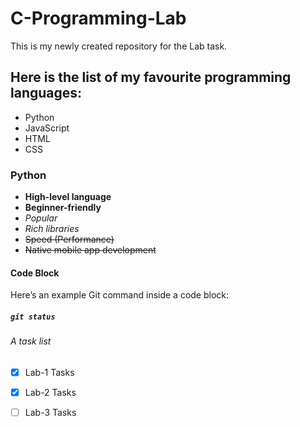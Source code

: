# C-Programming-Lab
This is my newly created repository for the Lab task.
## Here is the list of my favourite programming languages:
- Python
- JavaScript
- HTML
- CSS

### Python 
- **High-level language** 
- **Beginner-friendly** 
- *Popular*
- *Rich libraries*
- ~~Speed (Performance)~~
- ~~Native mobile app development~~

#### Code Block
Here’s an example Git command inside a code block:

##### ``` git status ```

###### A task list
- [x] Lab-1 Tasks
- [x] Lab-2 Tasks
- [ ] Lab-3 Tasks 









